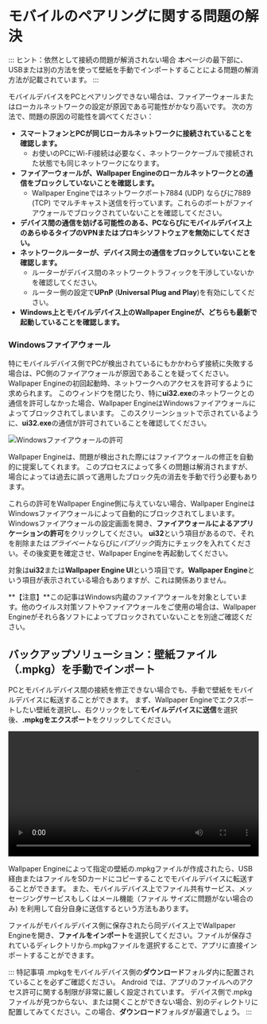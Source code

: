 # モバイルのペアリングに関する問題の解決

::: ヒント：依然として接続の問題が解消されない場合 本ページの最下部に、USBまたは別の方法を使って壁紙を手動でインポートすることによる問題の解消方法が記載されています。
:::

モバイルデバイスをPCとペアリングできない場合は、ファイアーウォールまたはローカルネットワークの設定が原因である可能性がかなり高いです。 次の方法で、問題の原因の可能性を調べてください：

* **スマートフォンとPCが同じローカルネットワークに接続されていることを確認します。**
  * お使いのPCにWi-Fi接続は必要なく、ネットワークケーブルで接続された状態でも同じネットワークになります。
* **ファイアーウォールが、Wallpaper Engineのローカルネットワークとの通信をブロックしていないことを確認します。**
  * Wallpaper Engineではネットワークポート7884 (UDP) ならびに7889 (TCP) でマルチキャスト送信を行っています。これらのポートがファイアウォールでブロックされていないことを確認してください。
* **デバイス間の通信を妨げる可能性のある、PCならびにモバイルデバイス上のあらゆるタイプのVPNまたはプロキシソフトウェアを無効にしてください。**
* **ネットワークルーターが、デバイス同士の通信をブロックしていないことを確認します。**
    * ルーターがデバイス間のネットワークトラフィックを干渉していないかを確認してください。
    * ルーター側の設定で**UPnP** (**Universal Plug and Play**)を有効にしてください。
* **Windows上とモバイルデバイス上のWallpaper Engineが、どちらも最新で起動していることを確認します。**

### Windowsファイアウォール

特にモバイルデバイス側でPCが検出されているにもかかわらず接続に失敗する場合は、PC側のファイアウォールが原因であることを疑ってください。 Wallpaper Engineの初回起動時、ネットワークへのアクセスを許可するように求められます。 このウィンドウを閉じたり、特に**ui32.exe**のネットワークとの通信を許可しなかった場合、Wallpaper EngineはWindowsファイアウォールによってブロックされてしまいます。 このスクリーンショットで示されているように、**ui32.exe**の通信が許可されていることを確認してください。

![Windowsファイアウォールの許可](/img/faq/windows_defender.png)

Wallpaper Engineは、問題が検出された際にはファイアウォールの修正を自動的に提案してくれます。 このプロセスによって多くの問題は解消されますが、場合によっては過去に誤って適用したブロック先の消去を手動で行う必要もあります。

これらの許可をWallpaper Engine側に与えていない場合、Wallpaper EngineはWindowsファイアウォールによって自動的にブロックされてしまいます。 Windowsファイアウォールの設定画面を開き、**ファイアウォールによるアプリケーションの許可**をクリックしてください。 **ui32**という項目があるので、それを削除または*プライベート*ならびに*パブリック*両方にチェックを入れてください。その後変更を確定させ、Wallpaper Engineを再起動してください。

対象は**ui32**または**Wallpaper Engine UI**という項目です。**Wallpaper Engine**という項目が表示されている場合もありますが、これは関係ありません。

**【注意】**この記事はWindows内蔵のファイアウォールを対象としています。他のウイルス対策ソフトやファイアウォールをご使用の場合は、Wallpaper Engineがそれら各ソフトによってブロックされていないことを別途ご確認ください。

## バックアップソリューション：壁紙ファイル（.mpkg）を手動でインポート

PCとモバイルデバイス間の接続を修正できない場合でも、手動で壁紙をモバイルデバイスに転送することができます。 まず、Wallpaper Engineでエクスポートしたい壁紙を選択し、右クリックをして**モバイルデバイスに送信**を選択後、**.mpkgをエクスポート**をクリックしてください。

<video width="100%" controls autoplay loop>
  <source src="/videos/mobile_export.mp4" type="video/mp4">
  お使いのブラウザは動画タグをサポートしていません。
</video>

Wallpaper Engineによって指定の壁紙の.mpkgファイルが作成されたら、USB経由またはファイルをSDカードにコピーすることでモバイルデバイスに転送することができます。 また、モバイルデバイス上でファイル共有サービス、メッセージングサービスもしくはメール機能（ファイル サイズに問題がない場合のみ) を利用して自分自身に送信するという方法もあります。

ファイルがモバイルデバイス側に保存されたら同デバイス上でWallpaper Engineを開き、**ファイルをインポート**を選択してください。ファイルが保存されているディレクトリから.mpkgファイルを選択することで、アプリに直接インポートすることができます。

::: 特記事項 .mpkgをモバイルデバイス側の**ダウンロード**フォルダ内に配置されていることを必ずご確認ください。 Android では、アプリのファイルへのアクセス許可に関する制限が非常に厳しく設定されています。 デバイス側で.mpkgファイルが見つからない、または開くことができない場合、別のディレクトリに配置してみてください。この場合、**ダウンロード**フォルダが最適でしょう。
:::